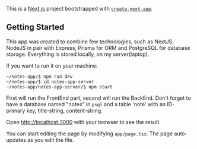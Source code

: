 This is a [Next.js](https://nextjs.org) project bootstrapped with [`create-next-app`](https://nextjs.org/docs/app/api-reference/cli/create-next-app).

## Getting Started

This app was created to combine few technologies, such as NextJS, NodeJS in pair with Express, Prisma for ORM and PostgreSQL for database storage. Everything is stored locally, on my server(laptop).

If you want to run it on your machine:

```
~/notes-app/$ npm run dev
~/notes-app/$ cd notes-app-server
~/notes-app/notes-app-server/$ npm start
```

First will run the FrontEnd part, second will run the BackEnd. Don't forget to have a database named "notes" in `psql` and a table 'note' with an ID-primary key, title-string, content-string.

Open [http://localhost:3000](http://localhost:3000) with your browser to see the result.

You can start editing the page by modifying `app/page.tsx`. The page auto-updates as you edit the file.
